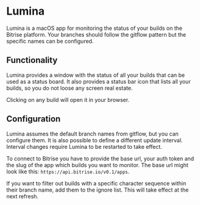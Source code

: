 #  Lumina

Lumina is a macOS app for monitoring the status of your builds on the Bitrise platform. 
Your branches should follow the gitflow pattern but the specific names can be configured.

## Functionality

Lumina provides a window with the status of all your builds that can be used as a status board. It also provides a status bar icon that lists all your builds, so you do not loose any screen real estate.

Clicking on any build will open it in your browser.

## Configuration

Lumina assumes the default branch names from gitflow, but you can configure them. It is also possible to define a different update interval. Interval changes require Lumina to be restarted to take effect.

To connect to Bitrise you have to provide the base url, your auth token and the slug of the app which builds you want to monitor. The base url might look like this: ```https://api.bitrise.io/v0.1/apps```.

If you want to filter out builds with a specific character sequence within their branch name, add them to the ignore list. This will take effect at the next refresh.
